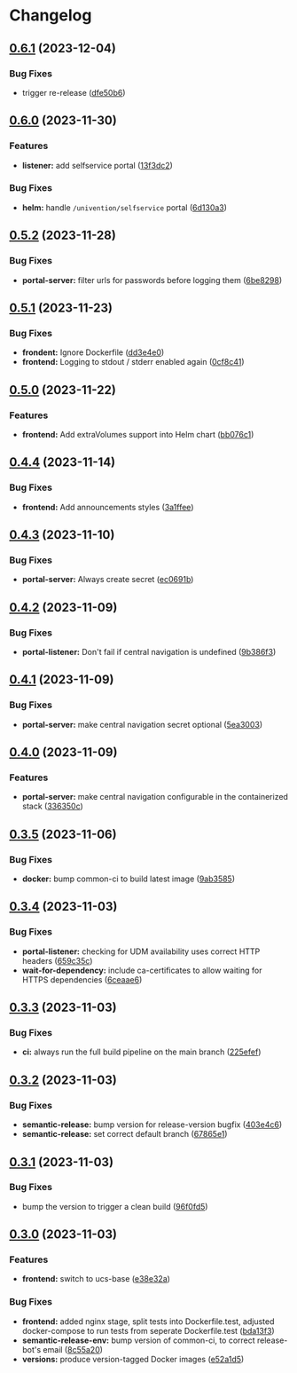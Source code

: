# Changelog

## [0.6.1](https://git.knut.univention.de/univention/components/univention-portal/compare/v0.6.0...v0.6.1) (2023-12-04)


### Bug Fixes

* trigger re-release ([dfe50b6](https://git.knut.univention.de/univention/components/univention-portal/commit/dfe50b6007690853920c12e47ab61e21c2342575))

## [0.6.0](https://git.knut.univention.de/univention/components/univention-portal/compare/v0.5.2...v0.6.0) (2023-11-30)


### Features

* **listener:** add selfservice portal ([13f3dc2](https://git.knut.univention.de/univention/components/univention-portal/commit/13f3dc2dd36763eefeea754bc25e5a150373374b))


### Bug Fixes

* **helm:** handle `/univention/selfservice` portal ([6d130a3](https://git.knut.univention.de/univention/components/univention-portal/commit/6d130a3e55ba0b1d7d367c8606b17e001d4cb802))

## [0.5.2](https://git.knut.univention.de/univention/components/univention-portal/compare/v0.5.1...v0.5.2) (2023-11-28)


### Bug Fixes

* **portal-server:** filter urls for passwords before logging them ([6be8298](https://git.knut.univention.de/univention/components/univention-portal/commit/6be8298da0f9bf5cf32b929a0c93d0f00f8ae32f))

## [0.5.1](https://git.knut.univention.de/univention/components/univention-portal/compare/v0.5.0...v0.5.1) (2023-11-23)


### Bug Fixes

* **frondent:** Ignore Dockerfile ([dd3e4e0](https://git.knut.univention.de/univention/components/univention-portal/commit/dd3e4e0ffb3f918d4e6d82e25d17f0a20dd80ccc))
* **frontend:** Logging to stdout / stderr enabled again ([0cf8c41](https://git.knut.univention.de/univention/components/univention-portal/commit/0cf8c41cef68ecd74060a6bef9fbbd734dca761a))

## [0.5.0](https://git.knut.univention.de/univention/components/univention-portal/compare/v0.4.4...v0.5.0) (2023-11-22)


### Features

* **frontend:** Add extraVolumes support into Helm chart ([bb076c1](https://git.knut.univention.de/univention/components/univention-portal/commit/bb076c18037731288be2a67d3dc7bbea3643af6d))

## [0.4.4](https://git.knut.univention.de/univention/components/univention-portal/compare/v0.4.3...v0.4.4) (2023-11-14)


### Bug Fixes

* **frontend:** Add announcements styles ([3a1ffee](https://git.knut.univention.de/univention/components/univention-portal/commit/3a1ffee1eeaf05a5c2afd0ad3d11a566959d3760))

## [0.4.3](https://git.knut.univention.de/univention/components/univention-portal/compare/v0.4.2...v0.4.3) (2023-11-10)


### Bug Fixes

* **portal-server:** Always create secret ([ec0691b](https://git.knut.univention.de/univention/components/univention-portal/commit/ec0691bef9c9260231094c19771b1d7212cc2ebc))

## [0.4.2](https://git.knut.univention.de/univention/components/univention-portal/compare/v0.4.1...v0.4.2) (2023-11-09)


### Bug Fixes

* **portal-listener:** Don't fail if central navigation is undefined ([9b386f3](https://git.knut.univention.de/univention/components/univention-portal/commit/9b386f38824cc34014d7144b7528a09cc14db24a))

## [0.4.1](https://git.knut.univention.de/univention/components/univention-portal/compare/v0.4.0...v0.4.1) (2023-11-09)


### Bug Fixes

* **portal-server:** make central navigation secret optional ([5ea3003](https://git.knut.univention.de/univention/components/univention-portal/commit/5ea3003001a90f0525413c6161b198564035234e))

## [0.4.0](https://git.knut.univention.de/univention/components/univention-portal/compare/v0.3.5...v0.4.0) (2023-11-09)


### Features

* **portal-server:** make central navigation configurable in the containerized stack ([336350c](https://git.knut.univention.de/univention/components/univention-portal/commit/336350ce8f24a8e68c562057327cda3c5b10183f))

## [0.3.5](https://git.knut.univention.de/univention/components/univention-portal/compare/v0.3.4...v0.3.5) (2023-11-06)


### Bug Fixes

* **docker:** bump common-ci to build latest image ([9ab3585](https://git.knut.univention.de/univention/components/univention-portal/commit/9ab35850de4c89f4901b400d510dc4419e7b2c9f))

## [0.3.4](https://git.knut.univention.de/univention/components/univention-portal/compare/v0.3.3...v0.3.4) (2023-11-03)


### Bug Fixes

* **portal-listener:** checking for UDM availability uses correct HTTP headers ([659c35c](https://git.knut.univention.de/univention/components/univention-portal/commit/659c35cc4baeb292a8af3ead52d76d4c8fc8a134))
* **wait-for-dependency:** include ca-certificates to allow waiting for HTTPS dependencies ([6ceaae6](https://git.knut.univention.de/univention/components/univention-portal/commit/6ceaae68993c9b86887d9c597833555c1cb80b34))

## [0.3.3](https://git.knut.univention.de/univention/components/univention-portal/compare/v0.3.2...v0.3.3) (2023-11-03)


### Bug Fixes

* **ci:** always run the full build pipeline on the main branch ([225efef](https://git.knut.univention.de/univention/components/univention-portal/commit/225efef1a8e4f2af88ecc97f1540571f815f0e9d))

## [0.3.2](https://git.knut.univention.de/univention/components/univention-portal/compare/v0.3.1...v0.3.2) (2023-11-03)


### Bug Fixes

* **semantic-release:** bump version for release-version bugfix ([403e4c6](https://git.knut.univention.de/univention/components/univention-portal/commit/403e4c66dfbfe08f537ffe247e96b1c7671a163c))
* **semantic-release:** set correct default branch ([67865e1](https://git.knut.univention.de/univention/components/univention-portal/commit/67865e11aefa70c89a4af7ac8fa7f566e71aa749))

## [0.3.1](https://git.knut.univention.de/univention/components/univention-portal/compare/v0.3.0...v0.3.1) (2023-11-03)


### Bug Fixes

* bump the version to trigger a clean build ([96f0fd5](https://git.knut.univention.de/univention/components/univention-portal/commit/96f0fd5f0a2b72b0805898e9903ef8fbe939bcbe))

## [0.3.0](https://git.knut.univention.de/univention/components/univention-portal/compare/v0.2.0...v0.3.0) (2023-11-03)


### Features

* **frontend:** switch to ucs-base ([e38e32a](https://git.knut.univention.de/univention/components/univention-portal/commit/e38e32a0a7452fafb26867266d9eed58f77fb563))


### Bug Fixes

* **frontend:** added nginx stage, split tests into Dockerfile.test, adjusted docker-compose to run tests from seperate Dockerfile.test ([bda13f3](https://git.knut.univention.de/univention/components/univention-portal/commit/bda13f3f0010d8b54f6a520fadd7a3da08ab3518))
* **semantic-release-env:** bump version of common-ci, to correct release-bot's email ([8c55a20](https://git.knut.univention.de/univention/components/univention-portal/commit/8c55a20d3e6d0cb460f75b726b474e27ddfe0fa8))
* **versions:** produce version-tagged Docker images ([e52a1d5](https://git.knut.univention.de/univention/components/univention-portal/commit/e52a1d5beb171b5bb4c8022fce658102f8c22752))
